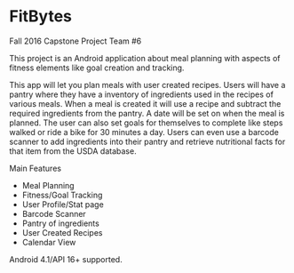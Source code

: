# FitBytes
Fall 2016 Capstone Project Team #6

This project is an Android application about meal planning with aspects of fitness elements like goal creation and tracking.

This app will let you plan meals with user created recipes. Users will have a pantry where they have a inventory of ingredients used in the recipes of various meals. When a meal is created it will use a recipe and subtract the required ingredients from the pantry. A date will be set on when the meal is planned. The user can also set goals for themselves to complete like steps walked or ride a bike for 30 minutes a day. Users can even use a barcode scanner to add ingredients into their pantry and retrieve nutritional facts for that item from the USDA database.

Main Features
<ul>
  <li>Meal Planning</li>
  <li>Fitness/Goal Tracking</li>
  <li>User Profile/Stat page</li>
  <li>Barcode Scanner</li>
  <li>Pantry of ingredients</li>
  <li>User Created Recipes</li>
  <li>Calendar View</li>
</ul>

Android 4.1/API 16+ supported.
